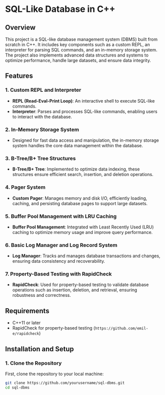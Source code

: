 # SQL-Like Database in C++

## Overview

This project is a SQL-like database management system (DBMS) built from scratch in C++. It includes key components such as a custom REPL, an interpreter for parsing SQL commands, and an in-memory storage system. The project also implements advanced data structures and systems to optimize performance, handle large datasets, and ensure data integrity.

## Features

### 1. Custom REPL and Interpreter
- **REPL (Read-Eval-Print Loop)**: An interactive shell to execute SQL-like commands.
- **Interpreter**: Parses and processes SQL-like commands, enabling users to interact with the database.

### 2. In-Memory Storage System
- Designed for fast data access and manipulation, the in-memory storage system handles the core data management within the database.

### 3. B-Tree/B+ Tree Structures
- **B-Tree/B+ Tree**: Implemented to optimize data indexing, these structures ensure efficient search, insertion, and deletion operations.

### 4. Pager System
- **Custom Pager**: Manages memory and disk I/O, efficiently loading, caching, and persisting database pages to support large datasets.

### 5. Buffer Pool Management with LRU Caching
- **Buffer Pool Management**: Integrated with Least Recently Used (LRU) caching to optimize memory usage and improve query performance.

### 6. Basic Log Manager and Log Record System
- **Log Manager**: Tracks and manages database transactions and changes, ensuring data consistency and recoverability.

### 7. Property-Based Testing with RapidCheck
- **RapidCheck**: Used for property-based testing to validate database operations such as insertion, deletion, and retrieval, ensuring robustness and correctness.

## Requirements

- C++11 or later
- RapidCheck for property-based testing (`https://github.com/emil-e/rapidcheck`)

## Installation and Setup

### 1. Clone the Repository
First, clone the repository to your local machine:

```bash
git clone https://github.com/yourusername/sql-dbms.git
cd sql-dbms
